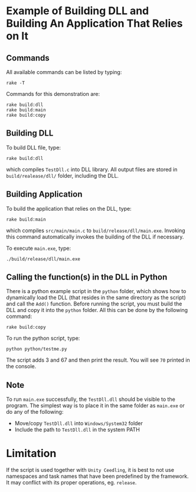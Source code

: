 Example of Building DLL and Building An Application That Relies on It
====================================================================

Commands
--------
All available commands can be listed by typing:
```
rake -T
```
Commands for this demonstration are:
```
rake build:dll
rake build:main
rake build:copy
```

Building DLL
------------
To build DLL file, type:
```
rake build:dll
```
which compiles `TestDll.c` into DLL library. All output files are stored in `build/realease/dll/` folder, including the DLL.

Building Application
--------------------
To build the application that relies on the DLL, type:
```
rake build:main
```
which compiles `src/main/main.c` to `build/release/dll/main.exe`. Invoking this command automatically invokes the building of the DLL if necessary.

To execute `main.exe`, type:
```
./build/release/dll/main.exe
```

Calling the function(s) in the DLL in Python
--------------------------------------------
There is a python example script in the `python` folder, which shows how to dynamically load the DLL (that resides in the same directory as the script) and call the `Add()` function. Before running the script, you must build the DLL and copy it into the `python` folder. All this can be done by the following command:
```
rake build:copy
```
To run the python script, type:
```
python python/testme.py
```
The script adds 3 and 67 and then print the result. You will see `70` printed in the console.

Note
----
To run `main.exe` successfully, the `TestDll.dll` should be visible to the program. The simplest way is to place it in the same folder as `main.exe` or do any of the following:
- Move/copy `TestDll.dll` into `Windows/System32` folder
- Include the path to `TestDll.dll` in the system PATH

Limitation
==========
If the script is used together with `Unity Ceedling`, it is best to not use namespaces and task names that have been predefined by the framework. It may conflict with its proper operations, eg. `release`.
